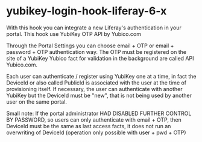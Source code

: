 # yubikey-login-hook-liferay-6-x
With this hook you can integrate a new Liferay's authentication in your portal. This hook use YubiKey OTP API by Yubico.com

Through the Portal Settings you can choose email + OTP or email + password + OTP authentication way.
The OTP must be registered on the site of a YubiKey Yubico fact for validation in the background are called API Yubico.com.

Each user can authenticate / register using YubiKey one at a time, in fact the DeviceId or also called PublicId is associated with the user at the time of provisioning itself. 
If necessary, the user can authenticate with another YubiKey but the DeviceId must be "new", that is not being used by another user on the same portal.

Small note: If the portal administrator HAD DISABLED FURTHER CONTROL BY PASSWORD, so users can only authenticate with email + OTP, then DeviceId must be the same as last access facts, it does not run an overwriting of DeviceId (operation only possible with user + pwd + OTP)
